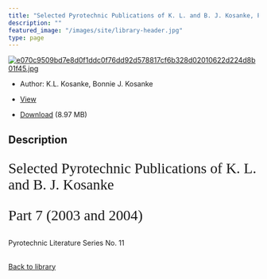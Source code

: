 ```yaml
---
title: "Selected Pyrotechnic Publications of K. L. and B. J. Kosanke, Part 7 (2003 and 2004)"
description: ""
featured_image: "/images/site/library-header.jpg"
type: page
---
```


<a href="" target="_blank">![e070c9509bd7e8d0f1ddc0f76dd92d578817cf6b328d02010622d224d8b01f45.jpg](/images/library/e070c9509bd7e8d0f1ddc0f76dd92d578817cf6b328d02010622d224d8b01f45.jpg)</a>
* Author: K.L. Kosanke, Bonnie J. Kosanke
* <a href="" target="_blank">View</a>

* [Download]() (8.97 MB)

## Description<div>
<p style="font-family: 'BookmanOldStyle,Bold'; font-size: 22pt">Selected Pyrotechnic Publications of K. L. and B. J. Kosanke</p>
<p style="font-family: 'BookmanOldStyle,Bold'; font-size: 22pt">Part 7 (2003 and 2004) </p>
<p>Pyrotechnic Literature Series No. 11</p></div>

<br />[Back to library](/library/)
